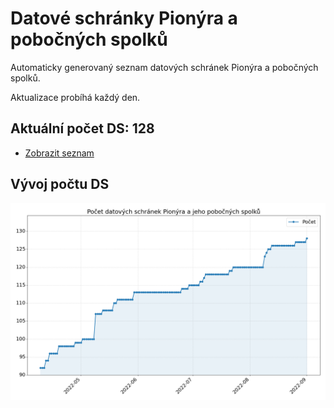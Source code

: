 # Datové schránky Pionýra a pobočných spolků

Automaticky generovaný seznam datových schránek Pionýra a pobočných spolků.

Aktualizace probíhá každý den.

## Aktuální počet DS: 128

- [Zobrazit seznam](datovky.csv)

## Vývoj počtu DS

![Vývoj počtu datových schránek](history.png)
